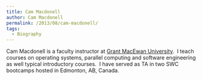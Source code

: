 ```yaml
---
title: Cam Macdonell
author: Cam Macdonell
permalink: /2013/08/cam-macdonell/
tags:
  - Biography
---
```

Cam Macdonell is a faculty instructor at [Grant MacEwan University][1].  I teach courses on operating systems, parallel computing and software engineering as well typical introductory courses.  I have served as TA in two SWC bootcamps hosted in Edmonton, AB, Canada.

 [1]: http://www.macewan.ca "MacEwan U"
